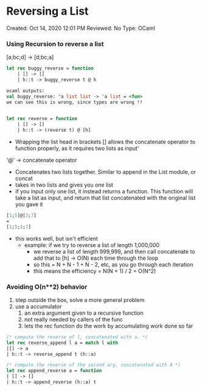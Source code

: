 # Reversing a List

Created: Oct 14, 2020 12:01 PM
Reviewed: No
Type: OCaml

### Using Recursion to reverse a list

[a;bc;d] → [d;bc;a]

```ocaml
let rec buggy_reverse = function 
	| [] -> []
	| h::t -> buggy_reverse t @ h

ocaml outputs: 
val buggy_reverse: 'a list list -> 'a list = <fun>
we can see this is wrong, since types are wrong !!
	
```

```ocaml
let rec reverse = function 
	| [] -> []
	| h::t -> (reverse t) @ [h]
```

- Wrapping the list head in brackets [] allows the concatenate operator to function properly, as it requires two lists as input'

'@' → concatenate operator 

- Concatenates two lists together. Similar to append in the List module, or concat
- takes in two lists and gives you one list
- if you input only one list, it instead returns a function. This function will take a list as input, and return that list concatenated with the original list you gave it

```ocaml
[1;5]@[3;7]
= 
[1;5;3;7]
```

- this works well, but isn't efficient
    - example: if we try to reverse a list of length 1,000,000
        - we reverse a list of length 999,999, and then call concatenate to add that to [h] → O(N) each time through the loop
        - so this = N + N - 1 + N - 2, etc, as you go through each iteration
        - this means the efficiency = N(N + 1) / 2 = O(N^2)

### Avoiding O(n**2) behavior

1. step outside the box, solve a more general problem
2. use a accumulator
    1. an extra argument given to a recursive function 
    2. not really needed by callers of the func
    3. lets the rec function do the work by accumulating work done so far

```ocaml
(* compute the reverse of l, concatenated with a. *)
let rec reverse_append l a = match l with 
|[] -> a
| h::t -> reverse_append t (h::a)

(* compute the reverse of the second arg, concatenated with A *)
let rec append_reverse a = function 
| [] -> []
| h::t -> append_reverse (h::a) t
```